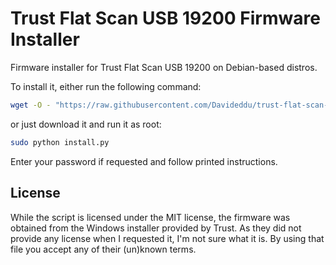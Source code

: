 # Trust Flat Scan USB 19200 Firmware Installer

Firmware installer for Trust Flat Scan USB 19200 on Debian-based distros.

To install it, either run the following command:

```sh
wget -O - "https://raw.githubusercontent.com/Davideddu/trust-flat-scan-usb-19200-installer/master/install.py" 2> /dev/null | sudo python
```

or just download it and run it as root:

```sh
sudo python install.py
```

Enter your password if requested and follow printed instructions.

## License

While the script is licensed under the MIT license, the firmware was obtained
from the Windows installer provided by Trust. As they did not provide any license
when I requested it, I'm not sure what it is. By using that file you accept any
of their (un)known terms.